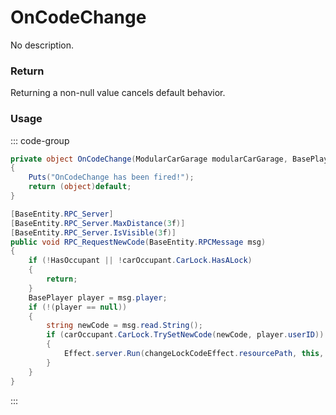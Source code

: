 # OnCodeChange
<Badge type="info" text="Vehicle"/><Badge type="danger" text="Carbon Compatible"/><Badge type="warning" text="Oxide Compatible"/>
No description.
### Return
Returning a non-null value cancels default behavior.

### Usage
::: code-group
```csharp [Example]
private object OnCodeChange(ModularCarGarage modularCarGarage, BasePlayer local0, string local1)
{
	Puts("OnCodeChange has been fired!");
	return (object)default;
}
```
```csharp [Source — Assembly-CSharp @ ModularCarGarage]
[BaseEntity.RPC_Server]
[BaseEntity.RPC_Server.MaxDistance(3f)]
[BaseEntity.RPC_Server.IsVisible(3f)]
public void RPC_RequestNewCode(BaseEntity.RPCMessage msg)
{
	if (!HasOccupant || !carOccupant.CarLock.HasALock)
	{
		return;
	}
	BasePlayer player = msg.player;
	if (!(player == null))
	{
		string newCode = msg.read.String();
		if (carOccupant.CarLock.TrySetNewCode(newCode, player.userID))
		{
			Effect.server.Run(changeLockCodeEffect.resourcePath, this, 0u, UnityEngine.Vector3.zero, UnityEngine.Vector3.zero);
		}
	}
}

```
:::
